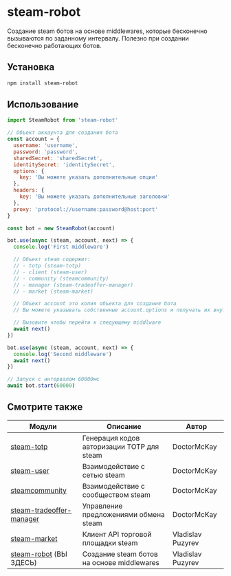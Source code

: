 # steam-robot

Создание steam ботов на основе middlewares, которые бесконечно вызываются по заданному интервалу. Полезно при создании
бесконечно работающих ботов.

## Установка

```bash
npm install steam-robot
```

## Использование

```javascript
import SteamRobot from 'steam-robot'

// Объект аккаунта для создания бота
const account = {
  username: 'username',
  password: 'password',
  sharedSecret: 'sharedSecret',
  identitySecret: 'identitySecret',
  options: {
    key: 'Вы можете указать дополнительные опции'
  },
  headers: {
    key: 'Вы можете указать дополнительные заголовки'
  },
  proxy: 'protocol://username:password@host:port'
}

const bot = new SteamRobot(account)

bot.use(async (steam, account, next) => {
  console.log('First middleware')

  // Объект steam содержит:
  // - totp (steam-totp)
  // - client (steam-user)
  // - community (steamcommunity)
  // - manager (steam-tradeoffer-manager)
  // - market (steam-market)

  // Объект account это копия объекта для создания бота
  // Вы можете указывать собственные account.options и получать их внутри middleware

  // Вызовите чтобы перейти к следующему middlware
  await next()
})

bot.use(async (steam, account, next) => {
  console.log('Second middleware')
  await next()
})

// Запуск с интервалом 60000мс
await bot.start(60000)
```

## Смотрите также

| Модули                                                                                   | Описание                                   | Автор             |
|------------------------------------------------------------------------------------------|--------------------------------------------|-------------------|
| [steam-totp](https://github.com/DoctorMcKay/node-steam-totp)                             | Генерация кодов авторизации TOTP для steam | DoctorMcKay       |
| [steam-user](https://github.com/DoctorMcKay/node-steam-user)                             | Взаимодействие с сетью steam               | DoctorMcKay       |
| [steamcommunity](https://github.com/DoctorMcKay/node-steamcommunity)                     | Взаимодействие с сообществом steam         | DoctorMcKay       |
| [steam-tradeoffer-manager](https://github.com/DoctorMcKay/node-steam-tradeoffer-manager) | Управление предложениями обмена steam      | DoctorMcKay       |
| [steam-market](https://github.com/vladislav-puzyrev/steam-market)                        | Клиент API торговой площадки steam         | Vladislav Puzyrev |
| [steam-robot](https://github.com/vladislav-puzyrev/steam-robot) (ВЫ ЗДЕСЬ)               | Создание steam ботов на основе middlewares | Vladislav Puzyrev |
